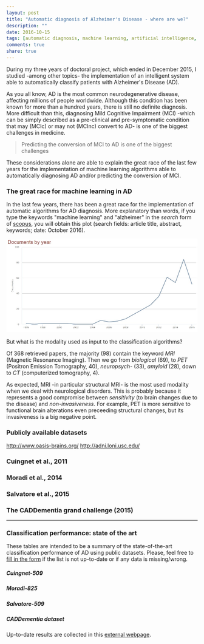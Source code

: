 ```yaml
---
layout: post
title: "Automatic diagnosis of Alzheimer's Disease - where are we?"
description: ""
date: 2016-10-15
tags: [automatic diagnosis, machine learning, artificial intelligence, alzheimer, mild cognitive impairment]
comments: true
share: true
---
```


During my three years of doctoral project, which ended in December 2015, I studied -among other topics- the implementation of an intelligent system able to automatically classify patients with Alzheimer's Disease (AD).

As you all know, AD is the most common neurodegenerative disease, affecting millions of people worldwide. Although this condition has been known for more than a hundred years, there is still no definite diagnosis. More difficult than this, diagnosing Mild Cognitive Impairment (MCI) -which can be simply described as a pre-clinical and pre-symptomatic condition that may (MCIc) or may not (MCInc) convert to AD- is one of the biggest challenges in medicine.

>Predicting the conversion of MCI to AD is one of the biggest challenges

These considerations alone are able to explain the great race of the last few years for the implementation of machine learning algorithms able to automatically diagnosing AD and/or predicting the conversion of MCI.

### The great race for machine learning in AD
In the last few years, there has been a great race for the implementation of automatic algorithms for AD diagnosis. More explanatory than words, if you type the keywords "machine learning" and "alzheimer" in the *search* form of [scopus](https://www.scopus.com/), you will obtain this plot (search fields: article title, abstract, keywords; date: October 2016).


<img src="https://raw.githubusercontent.com/christiansalvatore/christiansalvatore.github.io/master/images/automatic-diagnosis-AD-figure-1.jpg" style="width: 600px;"/>


But what is the modality used as input to the classification algorithms?

Of 368 retrieved papers, the majority (98) contain the keyword *MRI* (Magnetic Resonance Imaging). Then we go from *biological* (69), to *PET* (Positron Emission Tomography, 40), *neuropsych-* (33), *amyloid* (28), down to *CT* (computerized tomography, 4).

As expected, MRI -in particular structural MRI- is the most used modality when we deal with neurological disorders. This is probably because it represents a good compromise between *sensitivity* (to brain changes due to the disease) and *non-invasiveness*. For example, PET is more sensitive to functional brain alterations even preceeding structural changes, but its invasiveness is a big negative point.

### Publicly available datasets

http://www.oasis-brains.org/
http://adni.loni.usc.edu/

### Cuingnet et al., 2011

### Moradi et al., 2014

### Salvatore et al., 2015

### The CADDementia grand challenge (2015)

______________________________________________

### Classification performance: state of the art
These tables are intended to be a summary of the state-of-the-art classification performance of AD using public datasets. Please, feel free to [fill in the form](http://path_to_form) if the list is not up-to-date or if any data is missing/wrong.

##### Cuingnet-509


##### Moradi-825


##### Salvatore-509


##### CADDementia dataset
Up-to-date results are collected in this <a href="https://grand-challenge.org/site/caddementia/results_all/" target="_blank">external webpage</a>.
